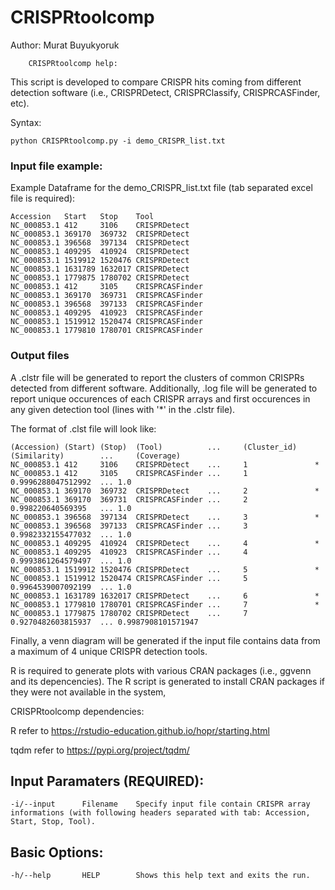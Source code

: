 # CRISPRtoolcomp

Author: Murat Buyukyoruk

        CRISPRtoolcomp help:

This script is developed to compare CRISPR hits coming from different detection software (i.e., CRISPRDetect, CRISPRClassify, CRISPRCASFinder, etc). 

Syntax:

    python CRISPRtoolcomp.py -i demo_CRISPR_list.txt

### Input file example:

Example Dataframe for the demo_CRISPR_list.txt file (tab separated excel file is required):

    Accession   Start   Stop    Tool
    NC_000853.1	412     3106	CRISPRDetect
    NC_000853.1	369170	369732	CRISPRDetect
    NC_000853.1	396568	397134	CRISPRDetect
    NC_000853.1	409295	410924	CRISPRDetect
    NC_000853.1	1519912	1520476	CRISPRDetect
    NC_000853.1	1631789	1632017	CRISPRDetect
    NC_000853.1	1779875	1780702	CRISPRDetect
    NC_000853.1	412     3105	CRISPRCASFinder
    NC_000853.1	369170	369731	CRISPRCASFinder
    NC_000853.1	396568	397133	CRISPRCASFinder
    NC_000853.1	409295	410923	CRISPRCASFinder
    NC_000853.1	1519912	1520474	CRISPRCASFinder
    NC_000853.1	1779810	1780701	CRISPRCASFinder

### Output files

A .clstr file will be generated to report the clusters of common CRISPRs detected from different software. Additionally, .log file will be generated to report unique occurences of each CRISPR arrays and first occurences in any given detection tool (lines with '*' in the .clstr file).

The format of .clst file will look like:

    (Accession) (Start) (Stop)  (Tool)          ...     (Cluster_id)    (Similarity)        ...     (Coverage)
    NC_000853.1 412     3106    CRISPRDetect    ...	    1	            *
    NC_000853.1 412     3105    CRISPRCASFinder ...	    1	            0.9996288047512992	...	1.0
    NC_000853.1 369170  369732  CRISPRDetect    ...	    2	            *
    NC_000853.1 369170  369731  CRISPRCASFinder ...	    2	            0.998220640569395	...	1.0
    NC_000853.1 396568  397134  CRISPRDetect    ...	    3	            *
    NC_000853.1 396568  397133  CRISPRCASFinder ...	    3	            0.9982332155477032	...	1.0
    NC_000853.1 409295  410924  CRISPRDetect    ...	    4	            *
    NC_000853.1 409295  410923  CRISPRCASFinder ...	    4	            0.9993861264579497	...	1.0
    NC_000853.1 1519912 1520476 CRISPRDetect    ...	    5	            *
    NC_000853.1 1519912 1520474 CRISPRCASFinder ...	    5	            0.9964539007092199	...	1.0
    NC_000853.1 1631789 1632017 CRISPRDetect    ...	    6	            *
    NC_000853.1 1779810 1780701 CRISPRCASFinder ...	    7	            *
    NC_000853.1 1779875 1780702 CRISPRDetect    ...	    7	            0.9270482603815937	...	0.9987908101571947

Finally, a venn diagram will be generated if the input file contains data from a maximum of 4 unique CRISPR detection tools.

R is required to generate plots with various CRAN packages (i.e., ggvenn and its depencencies). 
The R script is generated to install CRAN packages if they were not available in the system, 

CRISPRtoolcomp dependencies:

R                                       refer to https://rstudio-education.github.io/hopr/starting.html

tqdm                                    refer to https://pypi.org/project/tqdm/

Input Paramaters (REQUIRED):
----------------------------
	-i/--input      Filename    Specify input file contain CRISPR array informations (with following headers separated with tab: Accession, Start, Stop, Tool).

Basic Options:
--------------
	-h/--help       HELP        Shows this help text and exits the run.
